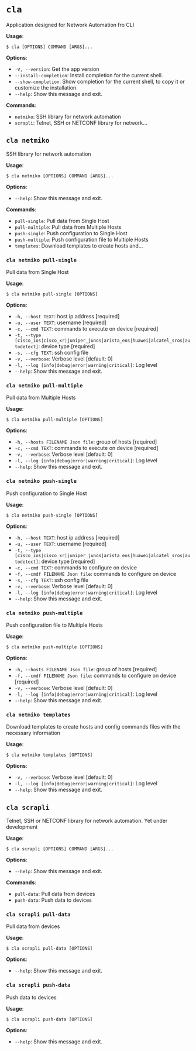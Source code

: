 # `cla`

Application designed for Network Automation fro CLI

**Usage**:

```console
$ cla [OPTIONS] COMMAND [ARGS]...
```

**Options**:

* `-V, --version`: Get the app version
* `--install-completion`: Install completion for the current shell.
* `--show-completion`: Show completion for the current shell, to copy it or customize the installation.
* `--help`: Show this message and exit.

**Commands**:

* `netmiko`: SSH library for network automation
* `scrapli`: Telnet, SSH or NETCONF library for network...

## `cla netmiko`

SSH library for network automation

**Usage**:

```console
$ cla netmiko [OPTIONS] COMMAND [ARGS]...
```

**Options**:

* `--help`: Show this message and exit.

**Commands**:

* `pull-single`: Pull data from Single Host
* `pull-multiple`: Pull data from Multiple Hosts
* `push-single`: Push configuration to Single Host
* `push-multiple`: Push configuration file to Multiple Hosts
* `templates`: Download templates to create hosts and...

### `cla netmiko pull-single`

Pull data from Single Host

**Usage**:

```console
$ cla netmiko pull-single [OPTIONS]
```

**Options**:

* `-h, --host TEXT`: host ip address  [required]
* `-u, --user TEXT`: username  [required]
* `-c, --cmd TEXT`: commands to execute on device  [required]
* `-t, --type [cisco_ios|cisco_xr|juniper_junos|arista_eos|huawei|alcatel_sros|autodetect]`: device type  [required]
* `-s, --cfg TEXT`: ssh config file
* `-v, --verbose`: Verbose level  [default: 0]
* `-l, --log [info|debug|error|warning|critical]`: Log level
* `--help`: Show this message and exit.

### `cla netmiko pull-multiple`

Pull data from Multiple Hosts

**Usage**:

```console
$ cla netmiko pull-multiple [OPTIONS]
```

**Options**:

* `-h, --hosts FILENAME Json file`: group of hosts  [required]
* `-c, --cmd TEXT`: commands to execute on device  [required]
* `-v, --verbose`: Verbose level  [default: 0]
* `-l, --log [info|debug|error|warning|critical]`: Log level
* `--help`: Show this message and exit.

### `cla netmiko push-single`

Push configuration to Single Host

**Usage**:

```console
$ cla netmiko push-single [OPTIONS]
```

**Options**:

* `-h, --host TEXT`: host ip address  [required]
* `-u, --user TEXT`: username  [required]
* `-t, --type [cisco_ios|cisco_xr|juniper_junos|arista_eos|huawei|alcatel_sros|autodetect]`: device type  [required]
* `-c, --cmd TEXT`: commands to configure on device
* `-f, --cmdf FILENAME Json file`: commands to configure on device
* `-s, --cfg TEXT`: ssh config file
* `-v, --verbose`: Verbose level  [default: 0]
* `-l, --log [info|debug|error|warning|critical]`: Log level
* `--help`: Show this message and exit.

### `cla netmiko push-multiple`

Push configuration file to Multiple Hosts

**Usage**:

```console
$ cla netmiko push-multiple [OPTIONS]
```

**Options**:

* `-h, --hosts FILENAME Json file`: group of hosts  [required]
* `-f, --cmdf FILENAME Json file`: commands to configure on device  [required]
* `-v, --verbose`: Verbose level  [default: 0]
* `-l, --log [info|debug|error|warning|critical]`: Log level
* `--help`: Show this message and exit.

### `cla netmiko templates`

Download templates to create hosts and config commands files with the necessary information

**Usage**:

```console
$ cla netmiko templates [OPTIONS]
```

**Options**:

* `-v, --verbose`: Verbose level  [default: 0]
* `-l, --log [info|debug|error|warning|critical]`: Log level
* `--help`: Show this message and exit.

## `cla scrapli`

Telnet, SSH or NETCONF library for network automation. Yet under development

**Usage**:

```console
$ cla scrapli [OPTIONS] COMMAND [ARGS]...
```

**Options**:

* `--help`: Show this message and exit.

**Commands**:

* `pull-data`: Pull data from devices
* `push-data`: Push data to devices

### `cla scrapli pull-data`

Pull data from devices

**Usage**:

```console
$ cla scrapli pull-data [OPTIONS]
```

**Options**:

* `--help`: Show this message and exit.

### `cla scrapli push-data`

Push data to devices

**Usage**:

```console
$ cla scrapli push-data [OPTIONS]
```

**Options**:

* `--help`: Show this message and exit.

